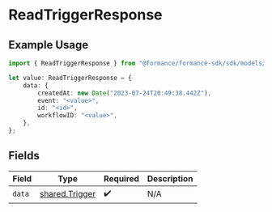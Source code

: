 # ReadTriggerResponse

## Example Usage

```typescript
import { ReadTriggerResponse } from "@formance/formance-sdk/sdk/models/shared";

let value: ReadTriggerResponse = {
    data: {
        createdAt: new Date("2023-07-24T20:49:38.442Z"),
        event: "<value>",
        id: "<id>",
        workflowID: "<value>",
    },
};
```

## Fields

| Field                                                   | Type                                                    | Required                                                | Description                                             |
| ------------------------------------------------------- | ------------------------------------------------------- | ------------------------------------------------------- | ------------------------------------------------------- |
| `data`                                                  | [shared.Trigger](../../../sdk/models/shared/trigger.md) | :heavy_check_mark:                                      | N/A                                                     |